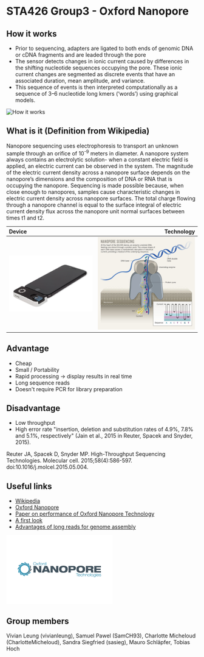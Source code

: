 # STA426 Group3 - Oxford Nanopore

## How it works

* Prior to sequencing, adapters are ligated to both ends of genomic DNA or cDNA fragments and are leaded through the pore
* The sensor detects changes in ionic current caused by differences in the shifting nucleotide sequences occupying the pore. These ionic current changes are segmented as discrete events that have an associated duration, mean amplitude, and variance.
* This sequence of events is then interpreted computationally as a sequence of 3–6 nucleotide long kmers (‘words’) using graphical models.

![How it works](https://media.springernature.com/full/springer-static/image/art%3A10.1186%2Fs13059-016-1103-0/MediaObjects/13059_2016_1103_Fig1_HTML.gif)


## What is it (Definition from Wikipedia)

Nanopore sequencing uses electrophoresis to transport an unknown sample through an orifice of 10<sup>-9</sup> meters in diameter. A nanopore system always contains an electrolytic solution- when a constant electric field is applied, an electric current can be observed in the system. The magnitude of the electric current density across a nanopore surface depends on the nanopore’s dimensions and the composition of DNA or RNA that is occupying the nanopore. Sequencing is made possible because, when close enough to nanopores, samples cause characteristic changes in electric current density across nanopore surfaces. The total charge flowing through a nanopore channel is equal to the surface integral of electric current density flux across the nanopore unit normal surfaces between times t1 and t2.

 Device| Technology
:-|-:
![Device](/Device.png) | ![Technology](/Nanopore_Seq.jpg)



## Advantage

* Cheap
* Small / Portability
* Rapid processing -> display results in real time
* Long sequence reads 
* Doesn't require PCR for library preparation

## Disadvantage

* Low throughput
* High error rate
"insertion, deletion and substitution rates of 4.9%, 7.8% and 5.1%, respectively" (Jain et al., 2015 in Reuter, Spacek and Snyder, 2015).

Reuter JA, Spacek D, Snyder MP. High-Throughput Sequencing Technologies. Molecular cell. 2015;58(4):586-597. doi:10.1016/j.molcel.2015.05.004.

## Useful links	

* [Wikipedia](https://en.wikipedia.org/wiki/Oxford_Nanopore_Technologies)
* [Oxford Nanopore](https://nanoporetech.com/)
* [Paper on performance of Oxford Nanopore Technology](https://www.sciencedirect.com/science/article/pii/S2214753515000224)
* [A first look](https://onlinelibrary.wiley.com/doi/full/10.1111/1755-0998.12324)
* [Advantages of long reads for genome assembly](https://nanoporetech.com/sites/default/files/s3/white-papers/WGS_Assembly_white_paper.pdf?submissionGuid=40a7546b-9e51-42e7-bde9-b5ddef3c3512)

![Technology](/Oxford-Nanopore.png)

## Group members
Vivian Leung (vivianleung), Samuel Pawel (SamCH93), Charlotte Micheloud (CharlotteMicheloud), Sandra Siegfried (sasieg), Mauro Schläpfer, Tobias Hoch
